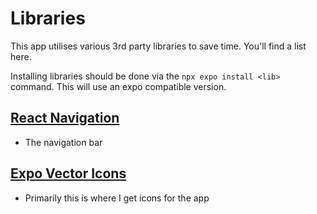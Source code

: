 # Libraries

This app utilises various 3rd party libraries to save time. You'll find a list here.

Installing libraries should be done via the `npx expo install <lib>` command. This will use an expo compatible version.

## [React Navigation](https://reactnavigation.org/docs/getting-started/)

- The navigation bar

## [Expo Vector Icons](https://icons.expo.fyi/Index)

- Primarily this is where I get icons for the app
